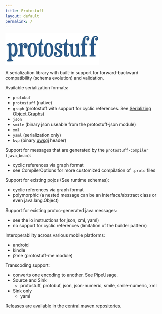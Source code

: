 ```yaml
---
title: Protostuff
layout: default
permalink: /
---
```


![protostuff](/images/protostuff_300x100.png)

A serialization library with built-in support for forward-backward compatibility (schema evolution) and validation.

Available serialization formats:

* `protobuf`
* `protostuff` (native)
* `graph` (protostuff with support for cyclic references. See [Serializing Object Graphs](/documentation/object-graphs/))
* `json`
* `smile` (binary json useable from the protostuff-json module)
* `xml`
* `yaml` (serialization only)
* `kvp` (binary [uwsgi](http://projects.unbit.it/uwsgi) header)

Support for messages that are generated by the `protostuff-compiler (java_bean)`:

* cyclic references via graph format
* see CompilerOptions for more customized compilation of `.proto` files

Support for existing pojos (See runtime schemas):

* cyclic references via graph format
* polymorphic (a nested message can be an interface/abstract class or even java.lang.Object)

Support for existing protoc-generated java messages:

* see the io instructions for json, xml, yaml)
* no support for cyclic references (limitation of the builder pattern)

Interoperability across various mobile platforms:

* android
* kindle
* j2me (protostuff-me module)

Transcoding support:

* converts one encoding to another. See PipeUsage.
* Source and Sink
    * protostuff, protobuf, json, json-numeric, smile, smile-numeric, xml
* Sink only
    * yaml

[Releases](https://github.com/protostuff/protostuff/releases) are available in the
[central maven repositories](http://mvnrepository.com/artifact/io.protostuff).
